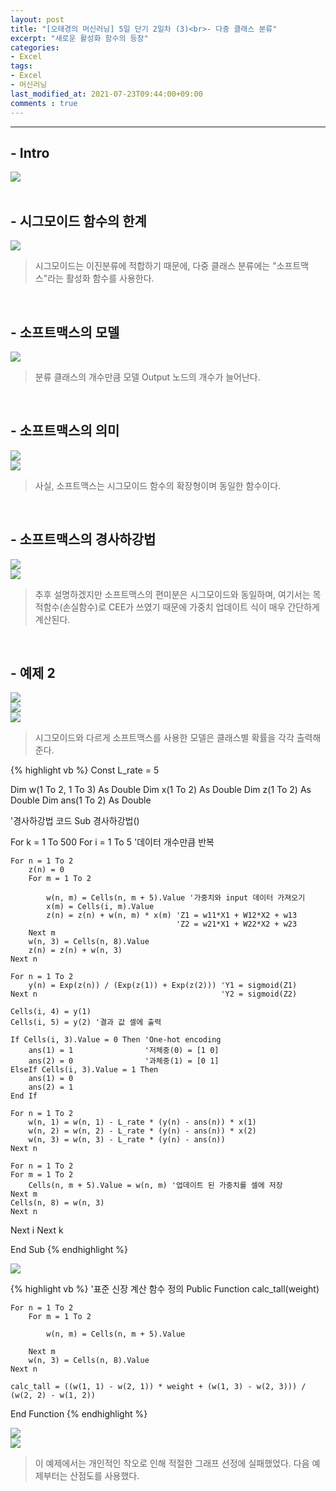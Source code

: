 ```yaml
---
layout: post
title: "[오태경의 머신러닝] 5일 단기 2일차 (3)<br>- 다중 클래스 분류"
excerpt: "새로운 활성화 함수의 등장"
categories:
- Excel
tags:
- Excel
- 머신러닝
last_modified_at: 2021-07-23T09:44:00+09:00
comments : true
---
```

<hr>

<h2>- Intro</h2>
<div style="align-items: center;">
    <img src="/assets/post-image/Excel-5일-단기-2/슬라이드14.PNG">
</div>

<br>
<h2>- 시그모이드 함수의 한계</h2>
<div style="align-items: center;">
    <img src="/assets/post-image/Excel-5일-단기-2/슬라이드15.PNG">
</div>

> 시그모이드는 이진분류에 적합하기 때문에, 다중 클래스 분류에는 "소프트맥스"라는 활성화 함수를 사용한다.

<br>
<h2>- 소프트맥스의 모델</h2>
<div style="align-items: center;">
    <img src="/assets/post-image/Excel-5일-단기-2/슬라이드16.PNG">
</div>

> 분류 클래스의 개수만큼 모델 Output 노드의 개수가 늘어난다.

<br>
<h2>- 소프트맥스의 의미</h2>
<div style="align-items: center;">
    <img src="/assets/post-image/Excel-5일-단기-2/슬라이드17.PNG">
</div>
<div style="align-items: center;">
    <img src="/assets/post-image/Excel-5일-단기-2/슬라이드18.PNG">
</div>

> 사실, 소프트맥스는 시그모이드 함수의 확장형이며 동일한 함수이다.

<br>
<h2>- 소프트맥스의 경사하강법</h2>
<div style="align-items: center;">
    <img src="/assets/post-image/Excel-5일-단기-2/슬라이드19.PNG">
</div>
<div style="align-items: center;">
    <img src="/assets/post-image/Excel-5일-단기-2/슬라이드20.PNG">
</div>

> 추후 설명하겠지만 소프트맥스의 편미분은 시그모이드와 동일하며, 여기서는 목적함수(손실함수)로 CEE가 쓰였기 때문에 가중치 업데이트 식이 매우 간단하게 계산된다.

<br>
<h2>- 예제 2</h2>
<div style="align-items: center;">
    <img src="/assets/post-image/Excel-5일-단기-2/슬라이드21.PNG">
</div>
<div style="align-items: center;">
    <img src="/assets/post-image/Excel-5일-단기-2/슬라이드22보충1.PNG">
</div>
<div style="align-items: center;">
    <img src="/assets/post-image/Excel-5일-단기-2/슬라이드22보충2.PNG">
</div>

> 시그모이드와 다르게 소프트맥스를 사용한 모델은 클래스별 확률을 각각 출력해준다.

{% highlight vb %}
Const L_rate = 5

Dim w(1 To 2, 1 To 3) As Double
Dim x(1 To 2) As Double
Dim z(1 To 2) As Double
Dim ans(1 To 2) As Double

'경사하강법 코드
Sub 경사하강법()

For k = 1 To 500
For i = 1 To 5 '데이터 개수만큼 반복

    For n = 1 To 2
        z(n) = 0
        For m = 1 To 2

            w(n, m) = Cells(n, m + 5).Value '가중치와 input 데이터 가져오기
            x(m) = Cells(i, m).Value
            z(n) = z(n) + w(n, m) * x(m) 'Z1 = w11*X1 + W12*X2 + w13
                                         'Z2 = w21*X1 + W22*X2 + w23
        Next m
        w(n, 3) = Cells(n, 8).Value
        z(n) = z(n) + w(n, 3)
    Next n

    For n = 1 To 2
        y(n) = Exp(z(n)) / (Exp(z(1)) + Exp(z(2))) 'Y1 = sigmoid(Z1)
    Next n                                         'Y2 = sigmoid(Z2)

    Cells(i, 4) = y(1)
    Cells(i, 5) = y(2) '결과 값 셀에 출력

    If Cells(i, 3).Value = 0 Then 'One-hot encoding
        ans(1) = 1                '저체중(0) = [1 0]
        ans(2) = 0                '과체중(1) = [0 1]
    ElseIf Cells(i, 3).Value = 1 Then
        ans(1) = 0
        ans(2) = 1
    End If

    For n = 1 To 2
        w(n, 1) = w(n, 1) - L_rate * (y(n) - ans(n)) * x(1)
        w(n, 2) = w(n, 2) - L_rate * (y(n) - ans(n)) * x(2)
        w(n, 3) = w(n, 3) - L_rate * (y(n) - ans(n))
    Next n

    For n = 1 To 2
    For m = 1 To 2
        Cells(n, m + 5).Value = w(n, m) '업데이트 된 가중치를 셀에 저장
    Next m
    Cells(n, 8) = w(n, 3)
    Next n

Next i
Next k

End Sub
{% endhighlight %}

<div style="align-items: center;">
    <img src="/assets/post-image/Excel-5일-단기-2/슬라이드23.PNG">
</div>

{% highlight vb %}
'표준 신장 계산 함수 정의
Public Function calc_tall(weight)

    For n = 1 To 2
        For m = 1 To 2

            w(n, m) = Cells(n, m + 5).Value

        Next m
        w(n, 3) = Cells(n, 8).Value
    Next n

    calc_tall = ((w(1, 1) - w(2, 1)) * weight + (w(1, 3) - w(2, 3))) / (w(2, 2) - w(1, 2))

End Function
{% endhighlight %}

<div style="align-items: center;">
    <img src="/assets/post-image/Excel-5일-단기-2/슬라이드24.PNG">
</div>
<div style="align-items: center;">
    <img src="/assets/post-image/Excel-5일-단기-2/슬라이드25.PNG">
</div>

> 이 예제에서는 개인적인 착오로 인해 적절한 그래프 선정에 실패했었다. 다음 예제부터는 산점도를 사용했다. 

<br>